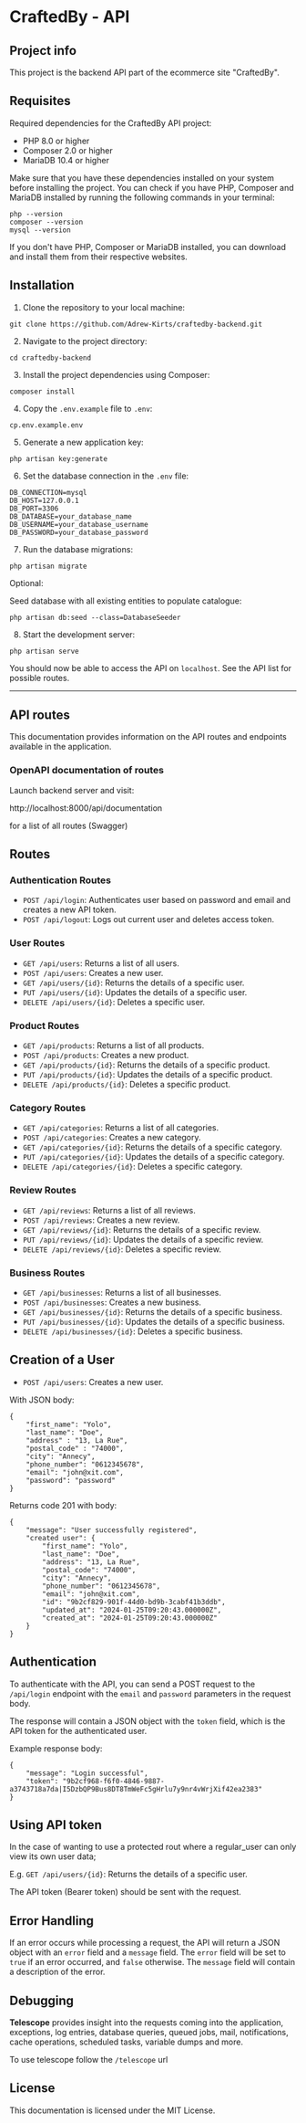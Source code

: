 # CraftedBy - API

## Project info 

This project is the backend API part of the ecommerce site "CraftedBy".

## Requisites

Required dependencies for the CraftedBy API project:

- PHP 8.0 or higher
- Composer 2.0 or higher
- MariaDB 10.4 or higher

Make sure that you have these dependencies installed on your system before installing the project. 
You can check if you have PHP, Composer and MariaDB installed by running the following commands in your terminal:

```
php --version
composer --version
mysql --version
```

If you don't have PHP, Composer or MariaDB installed, you can download and install them from their respective websites.

## Installation

1. Clone the repository to your local machine:

```
git clone https://github.com/Adrew-Kirts/craftedby-backend.git
```

2. Navigate to the project directory:

```
cd craftedby-backend
```

3. Install the project dependencies using Composer:

```
composer install
```

4. Copy the `.env.example` file to `.env`:

```
cp.env.example.env
```

5. Generate a new application key:

```
php artisan key:generate
```

6. Set the database connection in the `.env` file:

```
DB_CONNECTION=mysql
DB_HOST=127.0.0.1
DB_PORT=3306
DB_DATABASE=your_database_name
DB_USERNAME=your_database_username
DB_PASSWORD=your_database_password
```

7. Run the database migrations:

```
php artisan migrate
```

Optional:

Seed database with all existing entities to populate catalogue:
```
php artisan db:seed --class=DatabaseSeeder  
```


8. Start the development server:

```
php artisan serve
```

You should now be able to access the API on `localhost`. See the API list for possible routes.

-----

## API routes

This documentation provides information on the API routes and endpoints available in the application.

### OpenAPI documentation of routes

Launch backend server and visit:

http://localhost:8000/api/documentation

for a list of all routes (Swagger)

## Routes

### Authentication Routes

- `POST /api/login`: Authenticates user based on password and email and creates a new API token.
- `POST /api/logout`: Logs out current user and deletes access token.

### User Routes

- `GET /api/users`: Returns a list of all users.
- `POST /api/users`: Creates a new user.
- `GET /api/users/{id}`: Returns the details of a specific user.
- `PUT /api/users/{id}`: Updates the details of a specific user.
- `DELETE /api/users/{id}`: Deletes a specific user.

### Product Routes

- `GET /api/products`: Returns a list of all products.
- `POST /api/products`: Creates a new product.
- `GET /api/products/{id}`: Returns the details of a specific product.
- `PUT /api/products/{id}`: Updates the details of a specific product.
- `DELETE /api/products/{id}`: Deletes a specific product.

### Category Routes

- `GET /api/categories`: Returns a list of all categories.
- `POST /api/categories`: Creates a new category.
- `GET /api/categories/{id}`: Returns the details of a specific category.
- `PUT /api/categories/{id}`: Updates the details of a specific category.
- `DELETE /api/categories/{id}`: Deletes a specific category.

### Review Routes

- `GET /api/reviews`: Returns a list of all reviews.
- `POST /api/reviews`: Creates a new review.
- `GET /api/reviews/{id}`: Returns the details of a specific review.
- `PUT /api/reviews/{id}`: Updates the details of a specific review.
- `DELETE /api/reviews/{id}`: Deletes a specific review.

### Business Routes

- `GET /api/businesses`: Returns a list of all businesses.
- `POST /api/businesses`: Creates a new business.
- `GET /api/businesses/{id}`: Returns the details of a specific business.
- `PUT /api/businesses/{id}`: Updates the details of a specific business.
- `DELETE /api/businesses/{id}`: Deletes a specific business.

## Creation of a User

- `POST /api/users`: Creates a new user.

With JSON body:

```
{
    "first_name": "Yolo",
    "last_name": "Doe",
    "address" : "13, La Rue",
    "postal_code" : "74000",
    "city": "Annecy",
    "phone_number": "0612345678",
    "email": "john@xit.com",
    "password": "password"
}
```

Returns code 201 with body:

```
{
    "message": "User successfully registered",
    "created user": {
        "first_name": "Yolo",
        "last_name": "Doe",
        "address": "13, La Rue",
        "postal_code": "74000",
        "city": "Annecy",
        "phone_number": "0612345678",
        "email": "john@xit.com",
        "id": "9b2cf829-901f-44d0-bd9b-3cabf41b3ddb",
        "updated_at": "2024-01-25T09:20:43.000000Z",
        "created_at": "2024-01-25T09:20:43.000000Z"
    }
}
```

## Authentication

To authenticate with the API, you can send a POST request to the `/api/login` endpoint with the `email` and `password` parameters in the request body. 

The response will contain a JSON object with the `token` field, which is the API token for the authenticated user.

Example response body:
``` 
{
    "message": "Login successful",
    "token": "9b2cf968-f6f0-4846-9887-a3743718a7da|I5DzbQP9Bus8DT8TmWeFc5gHrlu7y9nr4vWrjXif42ea2383"
}
```

## Using API token

In the case of wanting to use a protected rout where a regular_user can only view its own user data;

E.g. `GET /api/users/{id}`: Returns the details of a specific user.
 
The API token (Bearer token) should be sent with the request.

## Error Handling

If an error occurs while processing a request, the API will return a JSON object with an `error` field and a `message` field. The `error` field will be set to `true` if an error occurred, and `false` otherwise. The `message` field will contain a description of the error.

## Debugging

**Telescope** provides insight into the requests coming into the application, exceptions, log entries, database queries, queued jobs, mail, notifications, cache operations, scheduled tasks, variable dumps and more.

To use telescope follow the `/telescope` url   

## License

This documentation is licensed under the MIT License.
